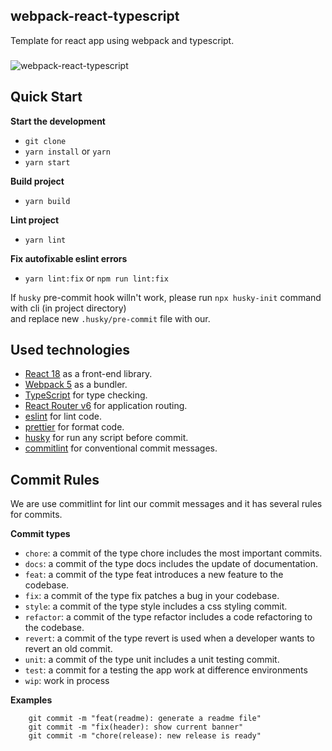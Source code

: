 ## webpack-react-typescript

Template for react app using webpack and typescript.

###

<img src="https://i.morioh.com/bffbbd66ea.png" alt="webpack-react-typescript" />

###

## Quick Start

**Start the development**

-   `git clone`
-   `yarn install` or `yarn`
-   `yarn start`

**Build project**

-   `yarn build`

**Lint project**

-   `yarn lint`

**Fix autofixable eslint errors**

-   `yarn lint:fix` or `npm run lint:fix`

If `husky` pre-commit hook willn't work, please run `npx husky-init` command with cli (in project directory)<br /> and
replace new `.husky/pre-commit` file with our.

## Used technologies

-   [React 18](https://reactjs.org/blog/2020/10/20/react-v18.html) as a front-end library.
-   [Webpack 5](https://webpack.js.org/) as a bundler.
-   [TypeScript](https://www.typescriptlang.org/) for type checking.
-   [React Router v6](https://v5.reactrouter.com/web/guides/quick-start) for application routing.
-   [eslint](https://eslint.org/) for lint code.
-   [prettier](https://prettier.io/) for format code.
-   [husky](https://typicode.github.io/husky/#/) for run any script before commit.
-   [commitlint](https://commitlint.js.org/#/) for conventional commit messages.

## Commit Rules

We are use commitlint for lint our commit messages and it has several rules for commits. <br />

**Commit types**

-   `chore`: a commit of the type chore includes the most important commits.
-   `docs`: a commit of the type docs includes the update of documentation.
-   `feat`: a commit of the type feat introduces a new feature to the codebase.
-   `fix`: a commit of the type fix patches a bug in your codebase.
-   `style`: a commit of the type style includes a css styling commit.
-   `refactor`: a commit of the type refactor includes a code refactoring to the codebase.
-   `revert`: a commit of the type revert is used when a developer wants to revert an old commit.
-   `unit`: a commit of the type unit includes a unit testing commit.
-   `test`: a commit for a testing the app work at difference environments
-   `wip`: work in process

**Examples**

```
    git commit -m "feat(readme): generate a readme file"
    git commit -m "fix(header): show current banner"
    git commit -m "chore(release): new release is ready"
```
